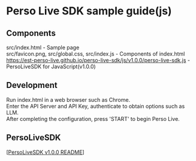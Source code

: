 # Perso Live SDK sample guide(js)

## Components
src/index.html - Sample page  
src/favicon.png, src/global.css, src/index.js - Components of index.html  
https://est-perso-live.github.io/perso-live-sdk/js/v1.0.0/perso-live-sdk.js - PersoLiveSDK for JavaScript(v1.0.0)

## Development
Run index.html in a web browser such as Chrome.  
Enter the API Server and API Key, authenticate to obtain options such as LLM.  
After completing the configuration, press 'START' to begin Perso Live.  

## PersoLiveSDK
[[PersoLiveSDK v1.0.0 README](https://est-perso-live.github.io/perso-live-sdk/js/v1.0.0)]